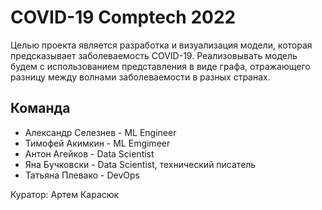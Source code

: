 # COVID-19 Comptech 2022
Целью проекта является разработка и визуализация модели, которая предсказывает заболеваемость COVID-19. Реализовывать модель будем с использованием представления в виде графа, отражающего разницу между волнами заболеваемости в разных странах. 
## Команда
- Александр Селезнев - ML Engineer
- Тимофей Акимкин - ML Emgimeer
- Антон Агейков - Data Scientist
- Яна Бучковски - Data Scientist, технический писатель
- Татьяна Плевако - DevOps

Куратор: Артем Карасюк
